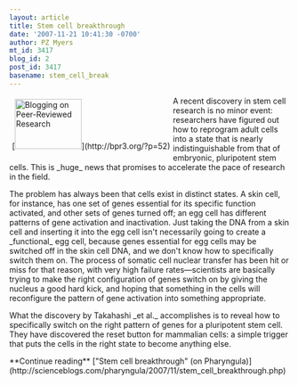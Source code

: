 ```yaml
---
layout: article
title: Stem cell breakthrough
date: '2007-11-21 10:41:30 -0700'
author: PZ Myers
mt_id: 3417
blog_id: 2
post_id: 3417
basename: stem_cell_break
---
```

<div markdown="block" style="float: left; padding: 5px;">
[<img src="http://bpr3.org/images/rbicons/ResearchBlogging-Large-Trans.png" alt="Blogging on Peer-Reviewed Research" width="120" height="90" />](http://bpr3.org/?p=52)
</div>



<p>A recent discovery in stem cell research is no minor event: researchers have figured out how to reprogram adult cells into a state that is nearly indistinguishable from that of embryonic, pluripotent stem cells. This is _huge_ news that promises to accelerate the pace of research in the field.</p>

<p>The problem has always been that cells exist in distinct states. A skin cell, for instance, has one set of genes essential for its specific function activated, and other sets of genes turned off; an egg cell has different patterns of gene activation and inactivation. Just taking the DNA from a skin cell and inserting it into the egg cell isn't necessarily going to create a _functional_ egg cell, because genes essential for egg cells may be switched off in the skin cell DNA, and we don't know how to specifically switch them on. The process of somatic cell nuclear transfer has been hit or miss for that reason, with very high failure rates&mdash;scientists are basically trying to make the right configuration of genes switch on by giving the nucleus a good hard kick, and hoping that something in the cells will reconfigure the pattern of gene activation into something appropriate.</p>

<p>What the discovery by Takahashi _et al._ accomplishes is to reveal how to specifically switch on the right pattern of genes for a pluripotent stem cell. They have discovered the reset button for mammalian cells: a simple trigger that puts the cells in the right state to become anything else.</p>

<p>**Continue reading** ["Stem cell breakthrough" (on Pharyngula)](http://scienceblogs.com/pharyngula/2007/11/stem_cell_breakthrough.php)</p>
